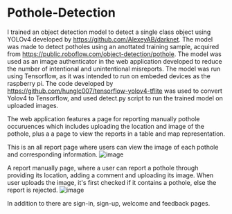 # Pothole-Detection

I trained an object detection model to detect a single class object using YOLOv4 developed by https://github.com/AlexeyAB/darknet. The model was made to detect potholes using an anottated training sample, acquired from https://public.roboflow.com/object-detection/pothole. The model was used as an image authenticator in the web application developed to reduce the number of intentional and unintentional misreports. The model was run using Tensorflow, as it was intended to run on embeded devices as the raspberry pi. The code developed by https://github.com/hunglc007/tensorflow-yolov4-tflite was used to convert Yolov4 to Tensorflow, and used detect.py script to run the trained model on uploaded images.  

The web application features a page for reporting manually pothole occuruences which includes uploading the location and image of the pothole, plus a a page to view the reports in a table and map representation. 

This is an all report page where users can view the image of each pothole and corresponding information. 
![image](https://user-images.githubusercontent.com/55383421/169559861-8db53e8f-bf53-4540-93df-0f48c6b3004f.png)

A report manually page, where a user can report a pothole through providing its location, adding a comment and uploading its image. When user uploads the image, it's first checked if it contains a pothole, else the report is rejected. 
![image](https://user-images.githubusercontent.com/55383421/169560153-93ae9c9e-f018-49ea-b456-de25863d6f93.png)

In addition to there are sign-in, sign-up, welcome and feedback pages. 
